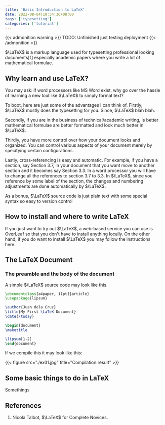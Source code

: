 ```yaml
---
title: 'Basic Introduction to LaTeX'
date: 2022-08-04T10:54:36+08:00
tags: ['typesetting']
categories: ['tutorial']
---
```


{{< admonition warning >}}
TODO: Unfinished just testing deployment
{{< /admonition >}}

$\LaTeX$ is a markup language used for typesetting professional looking
documents[1] especially academic papers where you write a lot of mathematical
formulae.

## Why learn and use LaTeX?

You may ask: if word processors like MS Word exist, why go over the hassle of
learning a new tool like $\LaTeX$ to simply format text?

To boot, here are just some of the advantages I can think of. Firstly, $\LaTeX$
mostly does the typesetting for you. Since, $\LaTeX$ blah blah.

Secondly, if you are in the business of technical/academic writing, is better
mathematical formulae are better formatted and look much better in $\LaTeX$.

Thirdly, you have more control over how your document looks and organized. You
can control various aspects of your document merely by specifying certain
configurations.

Lastly, cross-referencing is easy and automatic. For example, if you have a
section, say Section 3.7, in your document that you want move to another
section and it becomes say Section 3.3. In a word processor you will have to
change all the references to section 3.7 to 3.3. In $\LaTeX$, since you
reference by some label of the section, the changes and numbering adjustments
are done automatically by $\LaTeX$.

As a bonus, $\LaTeX$ source code is just plain text with some special syntax so
easy to version control

## How to install and where to write LaTeX

If you just want to try out $\LaTeX$, a web-based service you can use is
OverLeaf so that you don't have to install anything locally. On the other hand,
if you do want to install $\LaTeX$ you may follow the instructions here.

## The LaTeX Document

### The preamble and the body of the document

A simple $\LaTeX$ source code may look like this.

```latex
\documentclass[a4paper, 11pt]{article}
\usepackage{lipsum}

\author{Juan dela Cruz}
\title{My First \LaTeX Document}
\date{\today}

\begin{document}
\maketitle

\lipsum[1-2]
\end{document}
```

If we compile this it may look like this:

{{< figure src="./ex01.jpg" title="Compilation result" >}}

## Some basic things to do in LaTeX

Somethings

## References

1. Nicola Talbot, $\LaTeX$ for Complete Novices.
